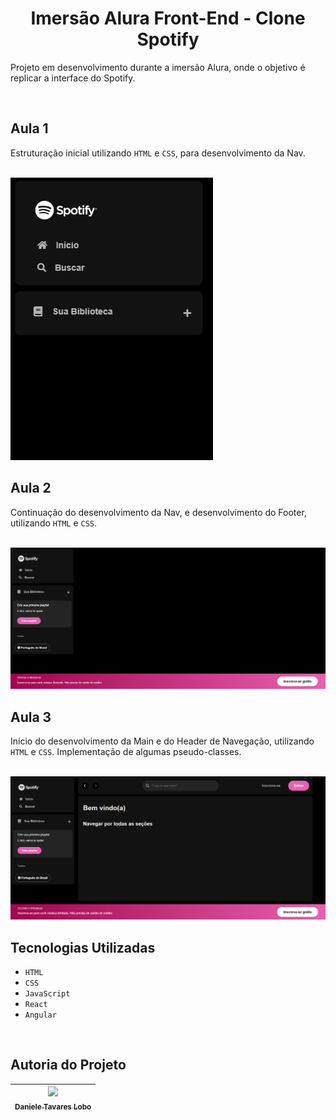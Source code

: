 <h1 align="center"> Imersão Alura Front-End - Clone Spotify</h1>

Projeto em desenvolvimento durante a imersão Alura, onde o objetivo é replicar a interface do Spotify.

<br>

## Aula 1

Estruturação inicial utilizando `HTML` e `CSS`, para desenvolvimento da Nav.

<br>

<img src="./src/assets/image.png">

<br>

## Aula 2

Continuação do desenvolvimento da Nav, e desenvolvimento do Footer, utilizando `HTML` e `CSS`.

<br>

<img src="./src/assets/image-1.png">

<br>

## Aula 3

Início do desenvolvimento da Main e do Header de Navegação, utilizando `HTML` e `CSS`. Implementação de algumas pseudo-classes.

<br>

<img src="./src/assets/image-2.png">

<br>


## Tecnologias Utilizadas

- `HTML`
- `CSS`
- `JavaScript`
- `React`
- `Angular`


<br>


## Autoria do Projeto

| [<img src="https://github.com/danitavareslobo/Anhanguera-AulaPratica-Angular/assets/107322230/11972833-e1c0-427f-b126-aaf9a43ee01a" width= 150><br><sub>Daniele Tavares Lobo</sub>](https://github.com/danitavareslobo) |
| :----: |